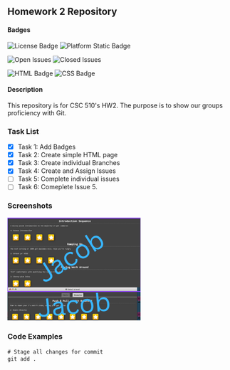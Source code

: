 ## Homework 2 Repository

#### Badges

![License Badge](https://img.shields.io/github/license/SE25GroupProject/git-homework2.svg)
![Platform Static Badge](https://img.shields.io/badge/Platform-Linux-purple)

![Open Issues](https://img.shields.io/github/issues/SE25GroupProject/git-homework2.svg)
![Closed Issues](https://img.shields.io/github/issues-closed/SE25GroupProject/git-homework2.svg)

![HTML Badge](https://img.shields.io/badge/HTML5-E34F26?style=for-the-badge&logo=html5&logoColor=white)
![CSS Badge](https://img.shields.io/badge/CSS-239120?&style=for-the-badge&logo=css3&logoColor=white)

#### Description

This repository is for CSC 510's HW2. The purpose is to show our groups proficiency with Git.

### Task List

- [x] Task 1: Add Badges
- [x] Task 2: Create simple HTML page
- [x] Task 3: Create individual Branches
- [x] Task 4: Create and Assign Issues
- [ ] Task 5: Complete individual issues
- [ ] Task 6: Comeplete Issue 5.

### Screenshots

![Jacob Screenshot](image.png)


### Code Examples

```
# Stage all changes for commit
git add .
```
